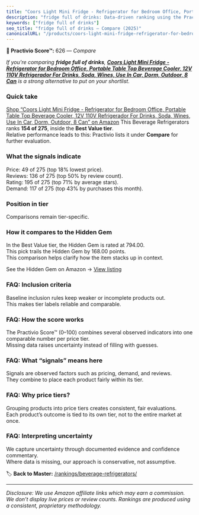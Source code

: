 ```yaml
---
title: "Coors Light Mini Fridge - Refrigerator for Bedroom Office, Portable Table Top Beverage Cooler, 12V 110V Refrigerador For Drinks, Soda, Wines, Use In Car, Dorm, Outdoor, 8 Can"
description: "fridge full of drinks: Data-driven ranking using the Practivio Score™. Positioned by quality, value, demand, findability, momentum."
keywords: ["fridge full of drinks"]
seo_title: "fridge full of drinks — Compare (2025)"
canonicalURL: "/products/coors-light-mini-fridge-refrigerator-for-bedroom-office-portable-table-top-beverage-cooler-12v-110v-refrigerador-for-drinks-soda-wines-use-in-car-dorm-outdoor-8-can-B01M67DBG6/"
---
```


**🛒 Practivio Score™:** 626 — _Compare_


*If you're comparing **fridge full of drinks**, **[Coors Light Mini Fridge - Refrigerator for Bedroom Office, Portable Table Top Beverage Cooler, 12V 110V Refrigerador For Drinks, Soda, Wines, Use In Car, Dorm, Outdoor, 8 Can](https://www.amazon.com/dp/B01M67DBG6?tag=practivio-20)** is a strong alternative to put on your shortlist.*
### Quick take
[Shop “Coors Light Mini Fridge - Refrigerator for Bedroom Office, Portable Table Top Beverage Cooler, 12V 110V Refrigerador For Drinks, Soda, Wines, Use In Car, Dorm, Outdoor, 8 Can” on Amazon](https://www.amazon.com/dp/B01M67DBG6?tag=practivio-20)
This Beverage Refrigerators ranks **154 of 275**, inside the **Best Value tier**.  
Relative performance leads to this: Practivio lists it under **Compare** for further evaluation.

### What the signals indicate
Price: 49 of 275 (top 18% lowest price).  
Reviews: 136 of 275 (top 50% by review count).  
Rating: 195 of 275 (top 71% by average stars).  
Demand: 117 of 275 (top 43% by purchases this month).

### Position in tier
Comparisons remain tier-specific.

### How it compares to the Hidden Gem
In the Best Value tier, the Hidden Gem is rated at 794.00.  
This pick trails the Hidden Gem by 168.00 points.  
This comparison helps clarify how the item stacks up in context.  

See the Hidden Gem on Amazon → [View listing](https://www.amazon.com/dp/B00IR8H55A?tag=practivio-20)

### FAQ: Inclusion criteria
Baseline inclusion rules keep weaker or incomplete products out.  
This makes tier labels reliable and comparable.

### FAQ: How the score works
The Practivio Score™ (0–100) combines several observed indicators into one comparable number per price tier.  
Missing data raises uncertainty instead of filling with guesses.

### FAQ: What “signals” means here
Signals are observed factors such as pricing, demand, and reviews.  
They combine to place each product fairly within its tier.

### FAQ: Why price tiers?
Grouping products into price tiers creates consistent, fair evaluations.  
Each product’s outcome is tied to its own tier, not to the entire market at once.

### FAQ: Interpreting uncertainty
We capture uncertainty through documented evidence and confidence commentary.  
Where data is missing, our approach is conservative, not assumptive.

<!-- Missing template for Compare/CompareWithinPriceClass -->


🏷️ **Back to Master:** [/rankings/beverage-refrigerators/](/rankings/beverage-refrigerators/)

---
_Disclosure: We use Amazon affiliate links which may earn a commission. We don’t display live prices or review counts. Rankings are produced using a consistent, proprietary methodology._
